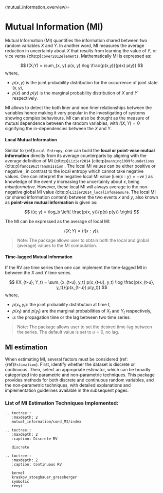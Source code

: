 (mutual_information_overview)=
# Mutual Information **(MI)**
Mutual Information (MI) quantifies the information shared between two random variables $X$ and $Y$. In another word, MI measures the average reduction in uncertainty about $X$ that results from learning the value of $Y$, or vice versa {cite:p}`cover2012elements`. Mathematically MI is expressed as:

$$
I(X;Y) = \sum_{x, y} p(x, y) \log \frac{p(x,y)}{p(x) p(y)}
$$
where,
- $p(x,y)$ is the joint probability distribution for the occurrence of joint state $(x,y)$,
- $p(x)$ and $p(y)$ is the marginal probability distribution of $X$ and $Y$ respectively.

MI allows to detect the both liner and non-liner relationships between the variables hence making it very popular in the investigating of systems showing complex behaviours. MI can also be thought as the measure of mutual dependence between the random variables, with $I(X; Y) = 0$ signifying the in-dependencies between the $X$ and $Y$.

#### Local Mutual Information
Similar to {ref}`Local Entropy`, one can build the **local or point-wise mutual information**  directly from its average counterparts by aligning with the average definition of MI {cite:p}`Lizier2014` {cite:p}`manning1999foundations` {cite:p}`fano1961transmission` .
The local MI values can be either positive or negative , in contrast to the local entropy which cannot take negative values. One can interpret the negative local MI value (i.e$i(x: y)=-ve$ ) as knowledge of the event $y$ increasing the uncertainty about $x$, being _misinformative_.
However, these local MI will always average to the non-negative global MI value {cite:p}`Lizier2014_localinfomeasure`.
The local MI (or shared information content) between the two events $x$ and $y$, also known as **point-wise mutual information** is given as:

 $$
   i(x; y) = \log_b \left( \frac{p(x, y)}{p(x) p(y)} \right)
  $$

The MI can be expressed as the average of local MI:

$$
I(X; Y) = \langle i(x: y) \rangle.
$$

> Note:
> The package allows user to obtain both the local and global (average) values to the MI computation.

#### Time-lagged Mutual Information
If the RV are time series then one can implement the time-lagged MI in between the $X$ and $Y$ time series.

$$
I(X_{t-u}; Y_t) = \sum_{x_{t-u}, y_t} p(x_{t-u}, y_t) \log \frac{p(x_{t-u}, y_t)}{p(x_{t-u}) p(y_t)}
$$
where,
- $p(x_t,y_t)$: the joint probability distribution at time $t$,
- $p(x_t)$ and  $p(y_t)$ are the marginal probabilities of $X_t$ and $Y_t$ respectively,
- $u$: the propagation time or the lag between two time series.

> Note:
> The package allows user to set the desired time-lag between the series. The default value is set to $u=0$, no lag.

## MI estimation
When estimating MI, several factors must be considered (ref: {ref}`Estimation`). First, identify whether the dataset is discrete or continuous. Then, select an appropriate estimator, which can be broadly categorized into parametric and non-parametric techniques. This package provides methods for both discrete and continuous random variables, and the non-parametric techniques, with detailed explanations and implementation guidelines available in the subsequent pages.

### List of MI Estimation Techniques Implemented:

```{eval-rst}
.. toctree::
   :maxdepth: 2
   mutual_information/cond_MI/index

.. toctree::
   :maxdepth: 2
   :caption: Discrete RV

   discrete

.. toctree::
   :maxdepth: 2
   :caption: Continuous RV

   kernel
   kraskov_stoegbauer_grassberger
   symbolic
   renyi
```
